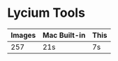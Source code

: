 # Lycium Tools

| Images | Mac Built-in | This |
| ------ | ------------ | ---- |
| 257    | 21s          | 7s   |
